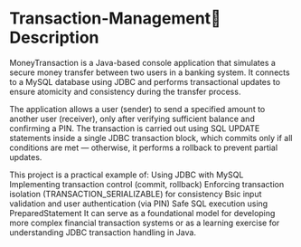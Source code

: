 # Transaction-Management📌 Description
MoneyTransaction is a Java-based console application that simulates a secure money transfer between two users in a banking system. It connects to a MySQL database using JDBC and performs transactional updates to ensure atomicity and consistency during the transfer process.

The application allows a user (sender) to send a specified amount to another user (receiver), only after verifying sufficient balance and confirming a PIN. The transaction is carried out using SQL UPDATE statements inside a single JDBC transaction block, which commits only if all conditions are met — otherwise, it performs a rollback to prevent partial updates.

This project is a practical example of:
Using JDBC with MySQL
Implementing transaction control (commit, rollback)
Enforcing transaction isolation (TRANSACTION_SERIALIZABLE) for consistency
Bsic input validation and user authentication (via PIN)
Safe SQL execution using PreparedStatement
It can serve as a foundational model for developing more complex financial transaction systems or as a learning exercise for understanding JDBC transaction handling in Java.
